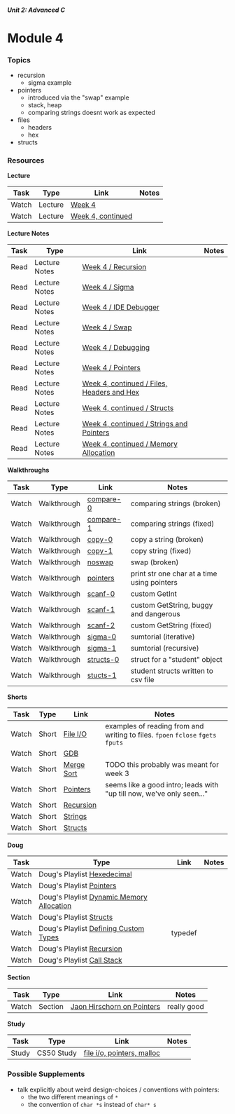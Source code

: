 ##### Unit 2: Advanced C

# Module 4

### Topics
* recursion
  * sigma example
* pointers
  * introduced via the "swap" example
  * stack, heap
  * comparing strings doesnt work as expected
* files
  * headers
  * hex
* structs

### Resources

**Lecture**

Task | Type | Link | Notes
-----|------|------|------
Watch | Lecture | [Week 4](http://www.youtube.com/embed/SadMsthVUBM?autoplay=1&rel=0&start=0) |
Watch | Lecture | [Week 4, continued](http://www.youtube.com/embed/uYiVtZHns-A?autoplay=1&rel=0&start=0) |

**Lecture Notes**

Task | Type | Link | Notes
-----|------|------|------
Read | Lecture Notes | [Week 4 / Recursion](http://cdn.cs50.net/2015/fall/lectures/4/m/notes4m/notes4m.html#recursion) |
Read | Lecture Notes | [Week 4 / Sigma](http://cdn.cs50.net/2015/fall/lectures/4/m/notes4m/notes4m.html#sigma)
Read | Lecture Notes | [Week 4 / IDE Debugger ](http://cdn.cs50.net/2015/fall/lectures/4/m/notes4m/notes4m.html#debugging_with_cs50_ide)
Read | Lecture Notes | [Week 4 / Swap](http://cdn.cs50.net/2015/fall/lectures/4/m/notes4m/notes4m.html#swap)
Read | Lecture Notes | [Week 4 / Debugging](http://cdn.cs50.net/2015/fall/lectures/4/m/notes4m/notes4m.html#debugging_with_cs50_ide)
Read | Lecture Notes | [Week 4 / Pointers](http://cdn.cs50.net/2015/fall/lectures/4/m/notes4m/notes4m.html#pointers)
Read | Lecture Notes | [Week 4, continued / Files, Headers and Hex](http://cdn.cs50.net/2015/fall/lectures/4/w/notes4w/notes4w.html#files_headers_and_hex)
Read | Lecture Notes | [Week 4, continued / Structs](http://cdn.cs50.net/2015/fall/lectures/4/w/notes4w/notes4w.html#structs)
Read | Lecture Notes | [Week 4, continued / Strings and Pointers](http://cdn.cs50.net/2015/fall/lectures/4/w/notes4w/notes4w.html#strings_and_pointers)
Read | Lecture Notes | [Week 4, continued / Memory Allocation](http://cdn.cs50.net/2015/fall/lectures/4/w/notes4w/notes4w.html#memory_allocation)

**Walkthroughs**

Task | Type | Link | Notes
-----|------|------|------
Watch | Walkthrough | [compare-0](https://www.youtube.com/watch?v=Q9d8F9dXxbA&list=PLhQjrBD2T382SQnebs5bf6BkngrHTbJKg&index=1) | comparing strings (broken)
Watch | Walkthrough | [compare-1](https://www.youtube.com/watch?v=jE_bs-QNj3c&index=2&list=PLhQjrBD2T382SQnebs5bf6BkngrHTbJKg) | comparing strings (fixed)
Watch | Walkthrough | [copy-0](https://www.youtube.com/watch?v=zwKBMSLYrk4&index=3&list=PLhQjrBD2T382SQnebs5bf6BkngrHTbJKg) | copy a string (broken)
Watch | Walkthrough | [copy-1](https://www.youtube.com/watch?v=ebQSYaneMms&list=PLhQjrBD2T382SQnebs5bf6BkngrHTbJKg&index=4) | copy string (fixed)
Watch | Walkthrough | [noswap](https://www.youtube.com/watch?v=ETSddwPGjNM&list=PLhQjrBD2T382SQnebs5bf6BkngrHTbJKg&index=5) | swap (broken)
Watch | Walkthrough | [pointers](https://www.youtube.com/watch?v=1PoFw5_p0xk&index=6&list=PLhQjrBD2T382SQnebs5bf6BkngrHTbJKg) | print str one char at a time using pointers
Watch | Walkthrough | [scanf-0](https://www.youtube.com/watch?v=l1sfaAyt6ac&index=7&list=PLhQjrBD2T382SQnebs5bf6BkngrHTbJKg) | custom GetInt
Watch | Walkthrough | [scanf-1](https://www.youtube.com/watch?v=4zS7RTnRuWY&list=PLhQjrBD2T382SQnebs5bf6BkngrHTbJKg&index=8) | custom GetString, buggy and dangerous
Watch | Walkthrough | [scanf-2](https://www.youtube.com/watch?v=TJK6l_SBLnk&index=9&list=PLhQjrBD2T382SQnebs5bf6BkngrHTbJKg) | custom GetString (fixed)
Watch | Walkthrough | [sigma-0](https://www.youtube.com/watch?v=C-J0fKmwKmw&list=PLhQjrBD2T382SQnebs5bf6BkngrHTbJKg&index=10) | sumtorial (iterative)
Watch | Walkthrough | [sigma-1](https://www.youtube.com/watch?v=GSY5bEv3gX8&index=11&list=PLhQjrBD2T382SQnebs5bf6BkngrHTbJKg) | sumtorial (recursive)
Watch | Walkthrough | [structs-0](https://www.youtube.com/watch?v=yMvRqKmbRm4&list=PLhQjrBD2T382SQnebs5bf6BkngrHTbJKg&index=12) | struct for a "student" object  
Watch | Walkthrough | [stucts-1](https://www.youtube.com/watch?v=hZ2Fy-J8DwQ&index=13&list=PLhQjrBD2T382SQnebs5bf6BkngrHTbJKg) | student structs written to csv file

**Shorts**

Task | Type | Link | Notes
-----|------|------|------
Watch | Short | [File I/O](https://www.youtube.com/watch?v=KwvObCA04dU&list=PLhQjrBD2T381pcj3Ph49iiDkrhZ9FHpHP) | examples of reading from and writing to files. `fpoen` `fclose` `fgets` `fputs`
Watch | Short | [GDB](https://www.youtube.com/watch?v=USPvePv1uzE&index=2&list=PLhQjrBD2T381pcj3Ph49iiDkrhZ9FHpHP)
Watch | Short | [Merge Sort](https://www.youtube.com/watch?v=USPvePv1uzE&index=2&list=PLhQjrBD2T381pcj3Ph49iiDkrhZ9FHpHP) | TODO this probably was meant for week 3
Watch | Short | [Pointers](https://www.youtube.com/watch?v=gv6i2CJm57Q&list=PLhQjrBD2T381pcj3Ph49iiDkrhZ9FHpHP&index=4) | seems like a good intro; leads with "up till now, we've only seen..."
Watch | Short | [Recursion](https://www.youtube.com/watch?v=t4MSwiqfLaY&index=5&list=PLhQjrBD2T381pcj3Ph49iiDkrhZ9FHpHP)
Watch | Short | [Strings](https://www.youtube.com/watch?v=z3j-gK1u6Kg&index=6&list=PLhQjrBD2T381pcj3Ph49iiDkrhZ9FHpHP)
Watch | Short | [Structs](https://www.youtube.com/watch?v=EzRwP7NV0LM&index=7&list=PLhQjrBD2T381pcj3Ph49iiDkrhZ9FHpHP)

**Doug**

Task | Type | Link | Notes
-----|------|------|------
Watch | Doug's Playlist [Hexedecimal](https://www.youtube.com/watch?v=nrFHGtGdOzA&list=PLhQjrBD2T383tGruv374_Yee84qbXeJjq)
Watch | Doug's Playlist [Pointers](https://www.youtube.com/watch?v=yOdd3uYC--A&list=PLhQjrBD2T383tGruv374_Yee84qbXeJjq&index=2)
Watch | Doug's Playlist [Dynamic Memory Allocation](https://www.youtube.com/watch?v=ywqB3ZTf8OE&list=PLhQjrBD2T383tGruv374_Yee84qbXeJjq&index=3)
Watch | Doug's Playlist [Structs](https://www.youtube.com/watch?v=6RLxPdZ59y0&index=4&list=PLhQjrBD2T383tGruv374_Yee84qbXeJjq)
Watch | Doug's Playlist [Defining Custom Types](https://www.youtube.com/watch?v=wgv4xH_tVgA&list=PLhQjrBD2T383tGruv374_Yee84qbXeJjq&index=5) | typedef
Watch | Doug's Playlist [Recursion](https://www.youtube.com/watch?v=VrrnjYgDBEk&list=PLhQjrBD2T383tGruv374_Yee84qbXeJjq&index=6)
Watch | Doug's Playlist [Call Stack](https://www.youtube.com/watch?v=beqqGIdabrE&index=7&list=PLhQjrBD2T383tGruv374_Yee84qbXeJjq)

**Section**

Task | Type | Link | Notes
-----|------|------|------
Watch | Section | [Jaon Hirschorn on Pointers](https://youtu.be/SppBaGROtX0?t=370) | really good

**Study**

Task | Type | Link | Notes
-----|------|------|------
Study | CS50 Study | [file i/o, pointers, malloc](https://study.cs50.net/?toc=io,pointers,malloc)


### Possible Supplements
* talk explicitly about weird design-choices / conventions with pointers:
  * the two different meanings of `*` 
  * the convention of `char *s` instead of `char* s`
